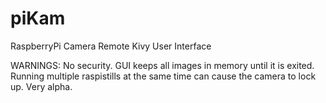 piKam
=====

RaspberryPi Camera Remote Kivy User Interface

WARNINGS:
  No security.
  GUI keeps all images in memory until it is exited.
  Running multiple raspistills at the same time can cause the camera to lock up.
  Very alpha.
  
